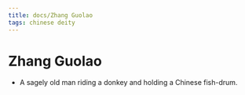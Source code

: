 ```yaml
---
title: docs/Zhang Guolao
tags: chinese deity
---
```


# Zhang Guolao 
- A sagely old man riding a donkey and holding a Chinese fish-drum.